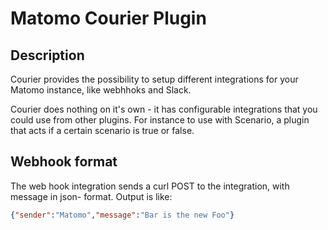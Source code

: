# Matomo Courier Plugin

## Description

Courier provides the possibility to setup different integrations for your
Matomo instance, like webhhoks and Slack.

Courier does nothing on it's own - it has configurable integrations that you 
could use from other plugins. For instance to use with Scenario, a plugin that
acts if a certain scenario is true or false.

## Webhook format
The web hook integration sends a curl POST to the integration, with message in json-
format. Output is like:
```json
{"sender":"Matomo","message":"Bar is the new Foo"}
```
